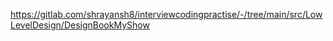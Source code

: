 https://gitlab.com/shrayansh8/interviewcodingpractise/-/tree/main/src/LowLevelDesign/DesignBookMyShow
